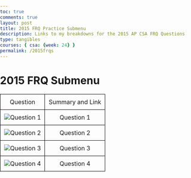 ```yaml
---
toc: true
comments: true
layout: post
title: 2015 FRQ Practice Submenu
description: Links to my breakdowns for the 2015 AP CSA FRQ Questions 
type: tangibles
courses: { csa: {week: 24} }
permalink: /2015frqs
---
```


# 2015 FRQ Submenu<!DOCTYPE html>
<html lang="en">
<head>
  <meta charset="UTF-8">
  <meta name="viewport" content="width=device-width, initial-scale=1.0">
  <title>Submenu Table</title>
  <style>
    body {
      margin: 0;
      padding: 0;
    }
    table {
      width: 100%;
      border-collapse: collapse;
    }
    td {
      border: 1px solid black;
      padding: 10px;
      text-align: center;
    }
    .image-hover:hover {
      transform: scale(1.2); /* Increase the scale factor for a more significant magnification */
      transition: transform 0.3s ease-in-out;
    }
  </style>
</head>
<body>
<table>
  <tr>
    <td>Question</td>
    <td>Summary and Link</td>
  </tr>
  <tr>
    <td><img class="image-hover" src="https://github.com/AniCricKet/musical-guacamole/raw/main/assets/91163802/6ab92a3e-70c1-4603-86e1-9c99439aa0b3.png" alt="Question 1"></td>
    <td>Question 1</td>
  </tr>
  <tr>
    <td><img class="image-hover" src="https://github.com/AniCricKet/musical-guacamole/raw/main/assets/91163802/6ab92a3e-70c1-4603-86e1-9c99439aa0b3.png" alt="Question 2"></td>
    <td>Question 2</td>
  </tr>
  <tr>
    <td><img class="image-hover" src="https://github.com/AniCricKet/musical-guacamole/raw/main/assets/91163802/6ab92a3e-70c1-4603-86e1-9c99439aa0b3.png" alt="Question 3"></td>
    <td>Question 3</td>
  </tr>
  <tr>
   <td><img class="image-hover" src="https://github.com/AniCricKet/musical-guacamole/raw/main/assets/91163802/6ab92a3e-70c1-4603-86e1-9c99439aa0b3.png" alt="Question 4"></td>
    <td>Question 4</td>
  </tr>
</table>

</body>
</html>
